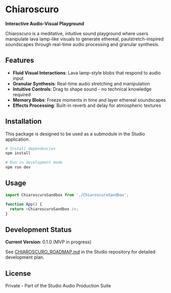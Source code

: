 # Chiaroscuro

**Interactive Audio-Visual Playground**

Chiaroscuro is a meditative, intuitive sound playground where users manipulate lava lamp-like visuals to generate ethereal, paulstretch-inspired soundscapes through real-time audio processing and granular synthesis.

## Features

- **Fluid Visual Interactions**: Lava lamp-style blobs that respond to audio input
- **Granular Synthesis**: Real-time audio stretching and manipulation
- **Intuitive Controls**: Drag to shape sound - no technical knowledge required
- **Memory Blobs**: Freeze moments in time and layer ethereal soundscapes
- **Effects Processing**: Built-in reverb and delay for atmospheric textures

## Installation

This package is designed to be used as a submodule in the Studio application.

```bash
# Install dependencies
npm install

# Run in development mode
npm run dev
```

## Usage

```javascript
import ChiaroscuroSandbox from './ChiaroscuroSandbox';

function App() {
  return <ChiaroscuroSandbox />;
}
```

## Development Status

**Current Version**: 0.1.0 (MVP in progress)

See [CHIAROSCURO_ROADMAP.md](../studio/CHIAROSCURO_ROADMAP.md) in the Studio repository for detailed development plan.

## License

Private - Part of the Studio Audio Production Suite
